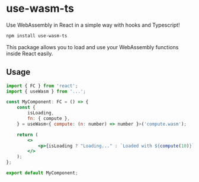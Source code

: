 # use-wasm-ts

Use WebAssembly in React in a simple way with hooks and Typescript!

```bash
npm install use-wasm-ts
```

This package allows you to load and use your WebAssembly functions inside React easily.

## Usage

```jsx
import { FC } from 'react';
import { useWasm } from '...';

const MyComponent: FC = () => {
    const {
        isLoading,
        fn: { compute },
    } = useWasm<{ compute: (n: number) => number }>('compute.wasm');

	return (
        <>
            <p>{isLoading ? "Loading..." : `Loaded with ${compute(10)}`}</p>
        </>
    );
};

export default MyComponent;
```

